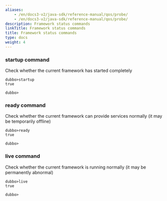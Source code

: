 ```yaml
---
aliases:
    - /en/docs3-v2/java-sdk/reference-manual/qos/probe/
    - /en/docs3-v2/java-sdk/reference-manual/qos/probe/
description: Framework status commands
linkTitle: Framework status commands
title: Framework status commands
type: docs
weight: 4
---
```


### startup command

Check whether the current framework has started completely

```
dubbo>startup
true

dubbo>
```

### ready command

Check whether the current framework can provide services normally (it may be temporarily offline)

```
dubbo>ready
true

dubbo>
```

### live command

Check whether the current framework is running normally (it may be permanently abnormal)

```
dubbo>live
true

dubbo>
```

